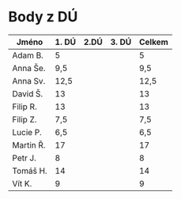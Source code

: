 # Body z DÚ

|Jméno      | 1. DÚ | 2.DÚ | 3. DÚ | Celkem |
|-----------|-------|------|-------|---------|
| Adam B.   |5      |      |       | 5      |
| Anna Še.  |9,5    |      |       | 9,5    |
| Anna Sv.  |12,5   |      |       | 12,5   |     
| David Š.  |13     |      |       | 13     |
| Filip R.  |13     |      |       | 13     |
| Filip Z.  |7,5    |      |       | 7,5    |
| Lucie P.  |6,5    |      |       | 6,5    |
| Martin Ř. |17     |      |       | 17     |
| Petr J.   |8      |      |       | 8      |
| Tomáš H.  |14     |      |       | 14     |
| Vít K.    |9      |      |       | 9      |
